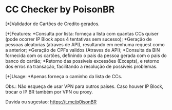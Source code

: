 # CC Checker by PoisonBR

[*]Validador de Cartões de Credito gerados.

[+]Features: 
*Consulta por lista: forneça a lista com quantas CCs quiser (pode ocorrer IP Block apos 4 tentativas sem sucesso);
*Geração de pessoas aleatorias (atraves de API), resultando em nenhuma request como a anterior;
*Geração de CPFs validos (Atraves de API);
*Consulta da BIN fornecida com os cartões, definindo o pais da pessoa gerada com o pais do banco do cartão;
*Retorno das possiveis excessões (Excepts), e retorno dos erros na transação, facilitando a resolução de possiveis problemas.

[+]Usage:
*Apenas forneça o caminho da lista de CCs.

Obs.: Não esqueça de usar VPN para outros paises. Caso houver IP Block, trocar o IP BR também por VPN ou proxy.

Duvida ou sugestao: https://t.me/p0isonBR
